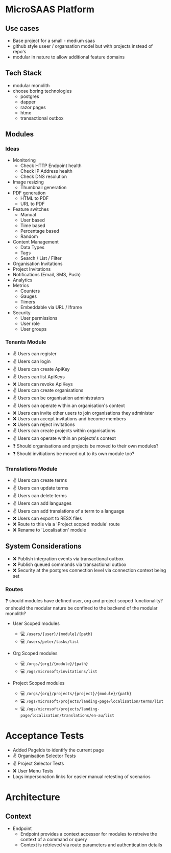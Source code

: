 # MicroSAAS Platform

## Use cases
- Base project for a small - medium saas
- github style useer / organsation model but with projects instead of repo's
- modular in nature to allow additional feature domains 

## Tech Stack
- modular monolith
- choose boring technologies
  - postgres
  - dapper
  - razor pages
  - htmx
  - transactional outbox

## Modules

### Ideas
- Monitoring
  - Check HTTP Endpoint health
  - Check IP Address health
  - Check DNS resolution
- Image resizing
  - Thumbnail generation
- PDF generation
  - HTML to PDF
  - URL to PDF
- Feature switches
  - Manual
  - User based
  - Time based
  - Percentage based
  - Random
- Content Management
  - Data Types
  - Tags
  - Search / List / Filter
- Organisation Invitations
- Project Invitations
- Notifications (Email, SMS, Push)
- Analytics
- Metrics
  - Counters
  - Gauges
  - Timers 
  - Embeddable via URL / Iframe
- Security
  - User permissions
  - User role
  - User groups

### Tenants Module

- :v: Users can register
- :v: Users can login
- :v: Users can create ApiKey
- :v: Users can list ApiKeys
- :x: Users can revoke ApiKeys
- :v: Users can create organisations
- :v: Users can be organisation administrators
- :v: Users can operate within an organisation's context
- :x: Users can invite other users to join organisations they administer
- :x: Users can accept invitations and become members
- :x: Users can reject invitations
- :v: Users can create projects within organisations
- :v: Users can operate within an projects's context
- :question: Should organisations and projects be moved to their own modules?
- :question: Should invitiations be moved out to its own module too?

### Translations Module

- :v: Users can create terms
- :v: Users can update terms
- :v: Users can delete terms
- :v: Users can add languages
- :v: Users can add translations of a term to a language
- :x: Users can export to RESX files
- :x: Route to this via a 'Project scoped module' route
- :x: Rename to 'Localisation' module

## System Considerations
- :x: Publish integration events via transactional outbox
- :x: Publish queued commands via transactional outbox
- :x: Security at the postgres connection level via connection context being set
 
### Routes
:question: should modules have defined user, org and project scoped functionality? or should the modular nature be confined to the backend of the modular monolith?

- User Scoped modules
  - :computer: `/users/{user}/{module}/{path}`
  - :computer: `/users/peter/tasks/list`
  
- Org Scoped modules
  - :computer: `/orgs/{org}/{module}/{path}`
  - :computer: `/ogs/microsoft/invitations/list`

- Project Scoped modules
  - :computer: `/orgs/{org}/projects/{project}/{module}/{path}`
  - :computer: `/ogs/microsoft/projects/landing-page/localisation/terms/list`
  - :computer: `/ogs/microsoft/projects/landing-page/localisation/translations/en-au/list`

# Acceptance Tests
- Added PageIds to identify the current page
- :v: Organisation Selector Tests
- :v: Project Selector Tests
- :x: User Menu Tests
- Logs impersonation links for easier manual retesting of scenarios

# Architecture

## Context
- Endpoint
  - Endpoint provides a context accessor for modules to retreive the context of a command or query
  - Context is retrieved via route parameters and authentication details
